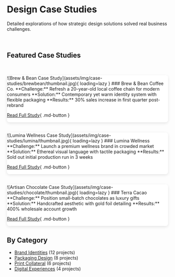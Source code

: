 # Design Case Studies

Detailed explorations of how strategic design solutions solved real business challenges.

<div class="case-study-grid">

## Featured Case Studies

<div class="case-study-card" markdown>
![Brew & Bean Case Study](assets/img/case-studies/brewbean/thumbnail.jpg){ loading=lazy }
### Brew & Bean Coffee Co.
**Challenge:** Refresh a 20-year-old local coffee chain for modern consumers  
**Solution:** Contemporary yet warm identity system with flexible packaging  
**Results:** 30% sales increase in first quarter post-rebrand  

[Read Full Study](/case-studies/brewbean){ .md-button }
</div>

<div class="case-study-card" markdown>
![Lumina Wellness Case Study](assets/img/case-studies/lumina/thumbnail.jpg){ loading=lazy }
### Lumina Wellness
**Challenge:** Launch a premium wellness brand in crowded market  
**Solution:** Ethereal visual language with tactile packaging  
**Results:** Sold out initial production run in 3 weeks  

[Read Full Study](/case-studies/lumina){ .md-button }
</div>

<div class="case-study-card" markdown>
![Artisan Chocolate Case Study](assets/img/case-studies/chocolate/thumbnail.jpg){ loading=lazy }
### Terra Cacao
**Challenge:** Position small-batch chocolates as luxury gifts  
**Solution:** Handcrafted aesthetic with gold foil detailing  
**Results:** 400% wholesale account growth  

[Read Full Study](/case-studies/terra-cacao){ .md-button }
</div>

</div>

## By Category

- [Brand Identities](/case-studies/branding) (12 projects)
- [Packaging Design](/case-studies/packaging) (8 projects)
- [Print Collateral](/case-studies/print) (6 projects)
- [Digital Experiences](/case-studies/digital) (4 projects)

<style>
.case-study-grid {
  display: grid;
  grid-template-columns: repeat(auto-fill, minmax(350px, 1fr));
  gap: 2rem;
  margin: 2rem 0;
}

.case-study-card {
  background: white;
  border-radius: 8px;
  overflow: hidden;
  box-shadow: 0 3px 10px rgba(0,0,0,0.1);
  transition: transform 0.3s ease;
}

.case-study-card:hover {
  transform: translateY(-5px);
}

.case-study-card img {
  width: 100%;
  height: 200px;
  object-fit: cover;
}

.case-study-card > div {
  padding: 1.5rem;
}

.case-study-card h3 {
  margin-top: 0;
  color: var(--md-primary-fg-color);
}

@media (max-width: 768px) {
  .case-study-grid {
    grid-template-columns: 1fr;
  }
}
</style>